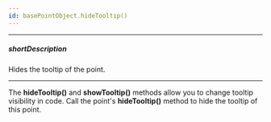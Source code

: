 ```yaml
---
id: basePointObject.hideTooltip()
---
```

---
##### shortDescription
Hides the tooltip of the point.

---
The **hideTooltip()** and **showTooltip()** methods allow you to change tooltip visibility in code. Call the point's **hideTooltip()** method to hide the tooltip of this point.